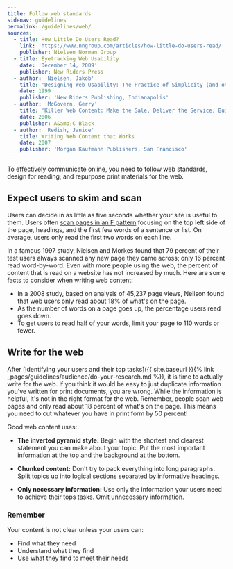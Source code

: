 ```yaml
---
title: Follow web standards
sidenav: guidelines
permalink: /guidelines/web/
sources:
  - title: How Little Do Users Read?
    link: 'https://www.nngroup.com/articles/how-little-do-users-read/'
    publisher: Nielsen Norman Group
  - title: Eyetracking Web Usability
    date: 'December 14, 2009'
    publisher: New Riders Press
  - author: 'Nielsen, Jakob'
    title: 'Designing Web Usability: The Practice of Simplicity (and other works)'
    date: 1999
    publisher: 'New Riders Publishing, Indianapolis'
  - author: 'McGovern, Gerry'
    title: 'Killer Web Content: Make the Sale, Deliver the Service, Build the Brand (and other works)'
    date: 2006
    publisher: A&amp;C Black
  - author: 'Redish, Janice'
    title: Writing Web Content that Works
    date: 2007
    publisher: 'Morgan Kaufmann Publishers, San Francisco'
---
```


To effectively communicate online, you need to follow web standards, design for reading, and repurpose print materials for the web.

## Expect users to skim and scan

Users can decide in as little as five seconds whether your site is useful to them. Users often [scan pages in an F pattern](https://www.nngroup.com/articles/f-shaped-pattern-reading-web-content/) focusing on the top left side of the page, headings, and the first few words of a sentence or list. On average, users only read the first two words on each line.

In a famous 1997 study, Nielsen and Morkes found that 79 percent of their test users always scanned any new page they came across; only 16 percent read word-by-word. Even with more people using the web, the percent of content that is read on a website has not increased by much. Here are some facts to consider when writing web content:

- In a 2008 study, based on analysis of 45,237 page views, Neilson found that web users only read about 18% of what's on the page.
- As the number of words on a page goes up, the percentage users read goes down.
- To get users to read half of your words, limit your page to 110 words or fewer.

## Write for the web

After [identifying your users and their top tasks]({{ site.baseurl }}{% link _pages/guidelines/audience/do-your-research.md %}), it is time to actually write for the web. If you think it would be easy to just duplicate information you've written for print documents, you are wrong. While the information is helpful, it's not in the right format for the web. Remember, people scan web pages and only read about 18 percent of what's on the page. This means you need to cut whatever you have in print form by 50 percent!

Good web content uses:

- **The inverted pyramid style:** Begin with the shortest and clearest statement you can make about your topic. Put the most important information at the top and the background at the bottom.

- **Chunked content:** Don't try to pack everything into long paragraphs. Split topics up into logical sections separated by informative headings.

- **Only necessary information:** Use only the information your users need to achieve their tops tasks. Omit unnecessary information.

### Remember

Your content is not clear unless your users can:

- Find what they need
- Understand what they find
- Use what they find to meet their needs
